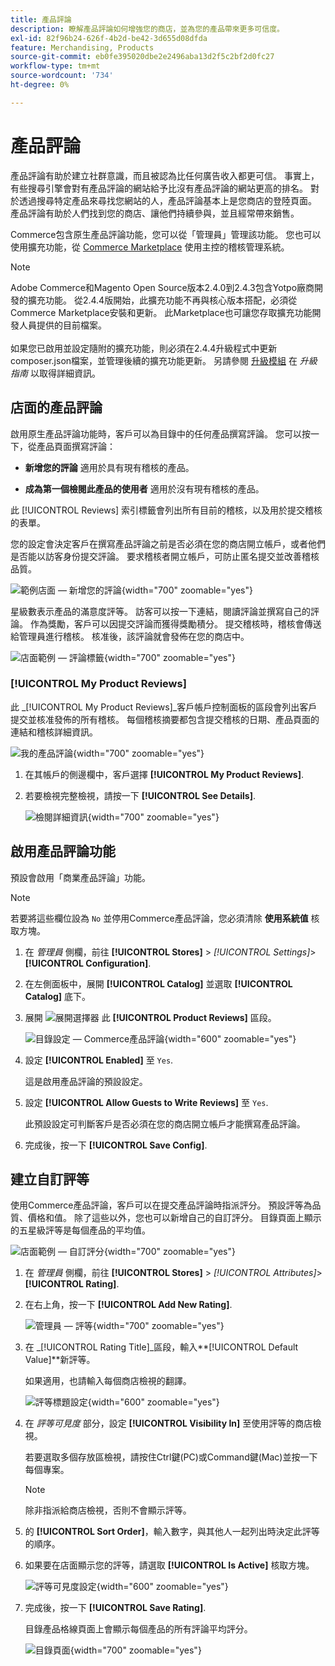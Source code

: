 ```yaml
---
title: 產品評論
description: 瞭解產品評論如何增強您的商店，並為您的產品帶來更多可信度。
exl-id: 82f96b24-626f-4b2d-be42-3d655d08dfda
feature: Merchandising, Products
source-git-commit: eb0fe395020dbe2e2496aba13d2f5c2bf2d0fc27
workflow-type: tm+mt
source-wordcount: '734'
ht-degree: 0%

---
```


# 產品評論

產品評論有助於建立社群意識，而且被認為比任何廣告收入都更可信。 事實上，有些搜尋引擎會對有產品評論的網站給予比沒有產品評論的網站更高的排名。 對於透過搜尋特定產品來尋找您網站的人，產品評論基本上是您商店的登陸頁面。 產品評論有助於人們找到您的商店、讓他們持續參與，並且經常帶來銷售。

Commerce包含原生產品評論功能，您可以從「管理員」管理該功能。 您也可以使用擴充功能，從 [Commerce Marketplace](../getting-started/commerce-marketplace.md) 使用主控的稽核管理系統。

>[!NOTE]
>
>Adobe Commerce和Magento Open Source版本2.4.0到2.4.3包含Yotpo廠商開發的擴充功能。 從2.4.4版開始，此擴充功能不再與核心版本搭配，必須從Commerce Marketplace安裝和更新。 此Marketplace也可讓您存取擴充功能開發人員提供的目前檔案。
><br><br>
>如果您已啟用並設定隨附的擴充功能，則必須在2.4.4升級程式中更新composer.json檔案，並管理後續的擴充功能更新。 另請參閱 [升級模組](https://experienceleague.adobe.com/docs/commerce-operations/upgrade-guide/modules/upgrade.html) 在 _升級指南_ 以取得詳細資訊。

## 店面的產品評論

啟用原生產品評論功能時，客戶可以為目錄中的任何產品撰寫評論。 您可以按一下，從產品頁面撰寫評論：

- **新增您的評論** 適用於具有現有稽核的產品。

- **成為第一個檢閱此產品的使用者** 適用於沒有現有稽核的產品。

此 [!UICONTROL Reviews] 索引標籤會列出所有目前的稽核，以及用於提交稽核的表單。

您的設定會決定客戶在撰寫產品評論之前是否必須在您的商店開立帳戶，或者他們是否能以訪客身份提交評論。 要求稽核者開立帳戶，可防止匿名提交並改善稽核品質。

![範例店面 — 新增您的評論](./assets/storefront-review-this-product.png){width="700" zoomable="yes"}

星級數表示產品的滿意度評等。 訪客可以按一下連結，閱讀評論並撰寫自己的評論。 作為獎勵，客戶可以因提交評論而獲得獎勵積分。 提交稽核時，稽核會傳送給管理員進行稽核。 核准後，該評論就會發佈在您的商店中。

![店面範例 — 評論標籤](./assets/storefront-reviews-tab.png){width="700" zoomable="yes"}

### [!UICONTROL My Product Reviews]

此 _[!UICONTROL My Product Reviews]_客戶帳戶控制面板的區段會列出客戶提交並核准發佈的所有稽核。 每個稽核摘要都包含提交稽核的日期、產品頁面的連結和稽核詳細資訊。

![我的產品評論](./assets/account-dashboard-my-product-reviews.png){width="700" zoomable="yes"}

1. 在其帳戶的側邊欄中，客戶選擇 **[!UICONTROL My Product Reviews]**.

1. 若要檢視完整檢視，請按一下 **[!UICONTROL See Details]**.

   ![檢閱詳細資訊](./assets/account-dashboard-my-product-reviews-details.png){width="700" zoomable="yes"}

## 啟用產品評論功能

預設會啟用「商業產品評論」功能。

>[!NOTE]
>
>若要將這些欄位設為 `No` 並停用Commerce產品評論，您必須清除 **使用系統值** 核取方塊。

1. 在 _管理員_ 側欄，前往 **[!UICONTROL Stores]** > _[!UICONTROL Settings]_>**[!UICONTROL Configuration]**.

1. 在左側面板中，展開 **[!UICONTROL Catalog]** 並選取 **[!UICONTROL Catalog]** 底下。

1. 展開 ![展開選擇器](../assets/icon-display-expand.png) 此 **[!UICONTROL Product Reviews]** 區段。

   ![目錄設定 — Commerce產品評論](../configuration-reference/catalog/assets/catalog-product-reviews.png){width="600" zoomable="yes"}

1. 設定 **[!UICONTROL Enabled]** 至 `Yes`.

   這是啟用產品評論的預設設定。

1. 設定 **[!UICONTROL Allow Guests to Write Reviews]** 至 `Yes`.

   此預設設定可判斷客戶是否必須在您的商店開立帳戶才能撰寫產品評論。

1. 完成後，按一下 **[!UICONTROL Save Config]**.

## 建立自訂評等

使用Commerce產品評論，客戶可以在提交產品評論時指派評分。 預設評等為品質、價格和值。 除了這些以外，您也可以新增自己的自訂評分。 目錄頁面上顯示的五星級評等是每個產品的平均值。

![店面範例 — 自訂評分](./assets/attribute-custom-ratings-review.png){width="700" zoomable="yes"}

1. 在 _管理員_ 側欄，前往 **[!UICONTROL Stores]** > _[!UICONTROL Attributes]_>**[!UICONTROL Rating]**.

1. 在右上角，按一下 **[!UICONTROL Add New Rating]**.

   ![管理員 — 評等](./assets/product-reviews-rating.png){width="700" zoomable="yes"}

1. 在 _[!UICONTROL Rating Title]_區段，輸入&#x200B;**[!UICONTROL Default Value]**新評等。

   如果適用，也請輸入每個商店檢視的翻譯。

   ![評等標題設定](./assets/product-rating-title.png){width="600" zoomable="yes"}

1. 在 _評等可見度_ 部分，設定 **[!UICONTROL Visibility In]** 至使用評等的商店檢視。

   若要選取多個存放區檢視，請按住Ctrl鍵(PC)或Command鍵(Mac)並按一下每個專案。

   >[!NOTE]
   >
   >除非指派給商店檢視，否則不會顯示評等。

1. 的 **[!UICONTROL Sort Order]**，輸入數字，與其他人一起列出時決定此評等的順序。

1. 如果要在店面顯示您的評等，請選取 **[!UICONTROL Is Active]** 核取方塊。

   ![評等可見度設定](./assets/product-rating-visibility.png){width="600" zoomable="yes"}

1. 完成後，按一下 **[!UICONTROL Save Rating]**.

   目錄產品格線頁面上會顯示每個產品的所有評論平均評分。

   ![目錄頁面](./assets/catalog-rating-page.png){width="700" zoomable="yes"}
